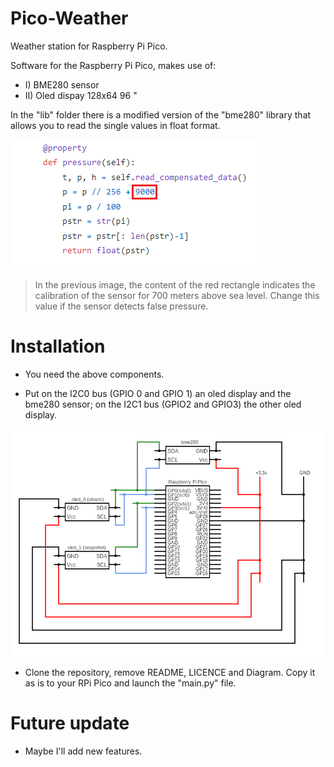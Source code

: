 # Pico-Weather
Weather station for Raspberry Pi Pico.

Software for the Raspberry Pi Pico, makes use of:
* I) BME280 sensor
* II) Oled dispay 128x64 96 "

In the "lib" folder there is a modified version of the "bme280" library that allows you to read the single values in float format.

![alt text](img/calibration.png "pico-weather_diagram")
> In the previous image, the content of the red rectangle indicates the calibration of the sensor for 700 meters above sea level. Change this value if the sensor detects false pressure.

# Installation
* You need the above components.

* Put on the I2C0 bus (GPIO 0 and GPIO 1) an oled display and the bme280 sensor; 
on the I2C1 bus (GPIO2 and GPIO3) the other oled display.

![alt text](img/pico-weather_diagram.png "pico-weather_diagram")

* Clone the repository, remove README, LICENCE and Diagram. Copy it as is to your RPi Pico and launch the "main.py" file.

# Future update
* Maybe I'll add new features.
